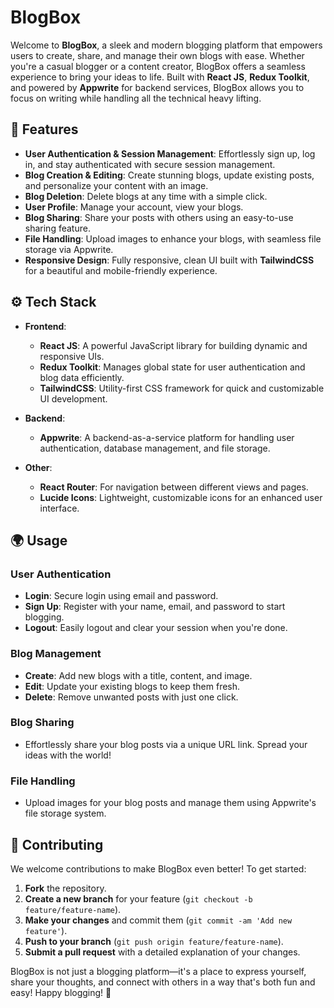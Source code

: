 # BlogBox

Welcome to **BlogBox**, a sleek and modern blogging platform that empowers users to create, share, and manage their own blogs with ease. Whether you're a casual blogger or a content creator, BlogBox offers a seamless experience to bring your ideas to life. Built with **React JS**, **Redux Toolkit**, and powered by **Appwrite** for backend services, BlogBox allows you to focus on writing while handling all the technical heavy lifting.

## 🚀 Features

- **User Authentication & Session Management**: Effortlessly sign up, log in, and stay authenticated with secure session management.
- **Blog Creation & Editing**: Create stunning blogs, update existing posts, and personalize your content with an image.
- **Blog Deletion**: Delete blogs at any time with a simple click.
- **User Profile**: Manage your account, view your blogs.
- **Blog Sharing**: Share your posts with others using an easy-to-use sharing feature.
- **File Handling**: Upload images to enhance your blogs, with seamless file storage via Appwrite.
- **Responsive Design**: Fully responsive, clean UI built with **TailwindCSS** for a beautiful and mobile-friendly experience.

## ⚙️ Tech Stack

- **Frontend**:
  - **React JS**: A powerful JavaScript library for building dynamic and responsive UIs.
  - **Redux Toolkit**: Manages global state for user authentication and blog data efficiently.
  - **TailwindCSS**: Utility-first CSS framework for quick and customizable UI development.
  
- **Backend**:
  - **Appwrite**: A backend-as-a-service platform for handling user authentication, database management, and file storage.

- **Other**:
  - **React Router**: For navigation between different views and pages.
  - **Lucide Icons**: Lightweight, customizable icons for an enhanced user interface.

## 🌍 Usage

### **User Authentication**

- **Login**: Secure login using email and password.
- **Sign Up**: Register with your name, email, and password to start blogging.
- **Logout**: Easily logout and clear your session when you're done.

### **Blog Management**

- **Create**: Add new blogs with a title, content, and image.
- **Edit**: Update your existing blogs to keep them fresh.
- **Delete**: Remove unwanted posts with just one click.

### **Blog Sharing**

- Effortlessly share your blog posts via a unique URL link. Spread your ideas with the world!

### **File Handling**

- Upload images for your blog posts and manage them using Appwrite's file storage system.

## 🌟 Contributing

We welcome contributions to make BlogBox even better! To get started:

1. **Fork** the repository.
2. **Create a new branch** for your feature (`git checkout -b feature/feature-name`).
3. **Make your changes** and commit them (`git commit -am 'Add new feature'`).
4. **Push to your branch** (`git push origin feature/feature-name`).
5. **Submit a pull request** with a detailed explanation of your changes.

BlogBox is not just a blogging platform—it's a place to express yourself, share your thoughts, and connect with others in a way that's both fun and easy! Happy blogging! 🎉
